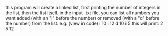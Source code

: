 this program will create a linked list, first printing the number of integers in the list, then the list itself. 
in the input .txt file, you can list all numbers you want added (with an "i" before the number) or removed (with a "d" before 
the number) from the list. e.g. (view in code) 
i 10
i 12
d 10 
i 5
this will print:
2
5 12
